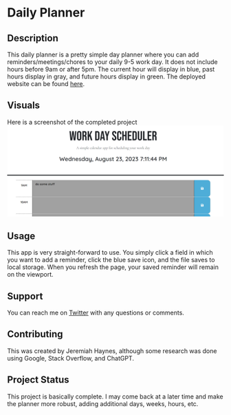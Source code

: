 # Daily Planner


## Description

This daily planner is a pretty simple day planner where you can add reminders/meetings/chores to your daily 9-5 work day. It does not include hours before 9am or after 5pm. The current hour will display in blue, past hours display in gray, and future hours display in green. The deployed website can be found [here](https://dsatpm.github.io/day_planner/).


## Visuals

Here is a screenshot of the completed project<br>
![Daily Planner](./assets/images/screenshot.png)


## Usage

This app is very straight-forward to use. You simply click a field in which you want to add a reminder, click the blue save icon, and the file saves to local storage. When you refresh the page, your saved reminder will remain on the viewport.


## Support

You can reach me on [Twitter](https://twitter.com/__dsatpm) with any questions or comments.


## Contributing

This was created by Jeremiah Haynes, although some research was done using Google, Stack Overflow, and ChatGPT.


## Project Status

This project is basically complete. I may come back at a later time and make the planner more robust, adding additional days, weeks, hours, etc.

